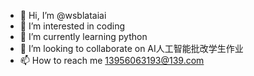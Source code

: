 - 👋 Hi, I’m @wsblataiai
- 👀 I’m interested in coding
- 🌱 I’m currently learning python
- 💞️ I’m looking to collaborate on AI人工智能批改学生作业
- 📫 How to reach me 13956063193@139.com

<!---
wsblataiai/wsblataiai is a ✨ special ✨ repository because its `README.md` (this file) appears on your GitHub profile.
You can click the Preview link to take a look at your changes.
--->
